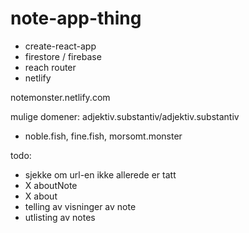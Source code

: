 # note-app-thing

* create-react-app
* firestore / firebase
* reach router
* netlify

notemonster.netlify.com

mulige domener: 
adjektiv.substantiv/adjektiv.substantiv
* noble.fish, fine.fish, 
morsomt.monster

todo:
* sjekke om url-en ikke allerede er tatt
* X aboutNote
* X about
* telling av visninger av note
* utlisting av notes